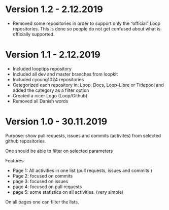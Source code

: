 # Version 1.2 - 2.12.2019
- Removed some repositories in order to support only the “official” Loop repositories. This is done so people do not get confused about what is officially supported.


# Version 1.1 - 2.12.2019
- Included looptips repository
- Included all dev and master branches from loopkit
- Included cyoung1024 repositories
- Categorized each repository in: Loop, Docs, Loop-Libre or Tidepool and added the category as a filter option
- Created a nicer Logo (Loop/Github)
- Removed all Danish words

# Version 1.0 - 30.11.2019

Purpose: 
show pull requests, issues and commits (activites) from selected github repositories. 

One should be able to filter on selected parameters

Features:
- Page 1: All activities in one list (pull requests, issues and commits )
- Page 2: focused on commits
- page 3: focused on issues
- page 4: focused on pull requests
- page 5: some statistics on all activities. (very simple)

On all pages one can filter the lists. 

